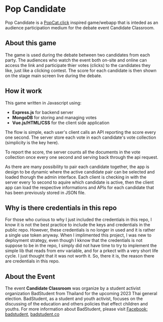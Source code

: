 
# Pop Candidate

Pop Candidate is a [PopCat.click](https://popcat.click) inspired game/webapp 
that is inteded as an audience participation medium for the debate event Candidate Classroom.

## About this game
The game is used during the debate between two candidates from each party. The audiences who watch the event both on-site and online can access the link
and participate thier votes (clicks) to the candidates they like, just like a clicking contest. The score for each candidate is then shown on the
stage main screen live during the debate.

## How it work
This game written in Javascript using:

- **Express.js** for backend server
- **MongoDB** for storing and managing votes
- **Vue.js/HTML/CSS** for the client side application

The flow is simple, each user's client calls an API reporting the score every one second. The server store each vote in each 
candidate's vote collection (simplicity is the key here).

To report the score, the server counts all the documents in the vote collection once every one second and serving back through the api request.

As there are many possibility to pair each candidate together, the app is design to be dynamic where the active candidate pair 
can be selected and loaded thorugh the admin interface. Each client is checking in with the server every 1o second to aquire which candidate is active,
then the client app can load the respective informations and APIs for each candidate that has been previously stored in JSON file.

## Why is there credentials in this repo
For those who curious to why I just included the credentials in this repo, I know it is not the best practice to include the keys and credentials in the public repo. However,
these credentials is no longer in used and it is rather a single use token anyway. When I implimented this project, I was new to deployment strategy, even though I kknow that the
credentials is not suppose to be in the repo, I simply did not have time to try to implement the simple lib that reads from env variable, and for a prkect with a very short life cycle.
I just thought that it was not worth it. So, there it is, the reason there are credentials in this repo.


## About the Event
The event **Candidate Classroom** was organize by a student activist organization BadStudent from Thailand for the upcoming 2023 Thai general election.
BadStudent, as a student and youth activist, focuses on the discussing of the education and others policies that effect children and youths.
For more information about BadStudent, please visit [Facebook: badstudent](www.facebook.com/Badstudent.th), [badstudent.co](badstudent.co)
